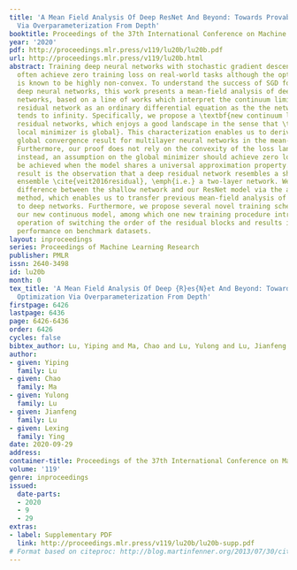 ```yaml
---
title: 'A Mean Field Analysis Of Deep ResNet And Beyond: Towards Provably Optimization
  Via Overparameterization From Depth'
booktitle: Proceedings of the 37th International Conference on Machine Learning
year: '2020'
pdf: http://proceedings.mlr.press/v119/lu20b/lu20b.pdf
url: http://proceedings.mlr.press/v119/lu20b.html
abstract: Training deep neural networks with stochastic gradient descent (SGD) can
  often achieve zero training loss on real-world tasks although the optimization landscape
  is known to be highly non-convex. To understand the success of SGD for training
  deep neural networks, this work presents a mean-field analysis of deep residual
  networks, based on a line of works which interpret the continuum limit of the deep
  residual network as an ordinary differential equation as the the network capacity
  tends to infinity. Specifically, we propose a \textbf{new continuum limit} of deep
  residual networks, which enjoys a good landscape in the sense that \textbf{every
  local minimizer is global}. This characterization enables us to derive the first
  global convergence result for multilayer neural networks in the mean-field regime.
  Furthermore, our proof does not rely on the convexity of the loss landscape, but
  instead, an assumption on the global minimizer should achieve zero loss which can
  be achieved when the model shares a universal approximation property. Key to our
  result is the observation that a deep residual network resembles a shallow network
  ensemble \cite{veit2016residual}, \emph{i.e.} a two-layer network. We bound the
  difference between the shallow network and our ResNet model via the adjoint sensitivity
  method, which enables us to transfer previous mean-field analysis of two-layer networks
  to deep networks. Furthermore, we propose several novel training schemes based on
  our new continuous model, among which one new training procedure introduces the
  operation of switching the order of the residual blocks and results in strong empirical
  performance on benchmark datasets.
layout: inproceedings
series: Proceedings of Machine Learning Research
publisher: PMLR
issn: 2640-3498
id: lu20b
month: 0
tex_title: 'A Mean Field Analysis Of Deep {R}es{N}et And Beyond: Towards Provably
  Optimization Via Overparameterization From Depth'
firstpage: 6426
lastpage: 6436
page: 6426-6436
order: 6426
cycles: false
bibtex_author: Lu, Yiping and Ma, Chao and Lu, Yulong and Lu, Jianfeng and Ying, Lexing
author:
- given: Yiping
  family: Lu
- given: Chao
  family: Ma
- given: Yulong
  family: Lu
- given: Jianfeng
  family: Lu
- given: Lexing
  family: Ying
date: 2020-09-29
address: 
container-title: Proceedings of the 37th International Conference on Machine Learning
volume: '119'
genre: inproceedings
issued:
  date-parts:
  - 2020
  - 9
  - 29
extras:
- label: Supplementary PDF
  link: http://proceedings.mlr.press/v119/lu20b/lu20b-supp.pdf
# Format based on citeproc: http://blog.martinfenner.org/2013/07/30/citeproc-yaml-for-bibliographies/
---
```

